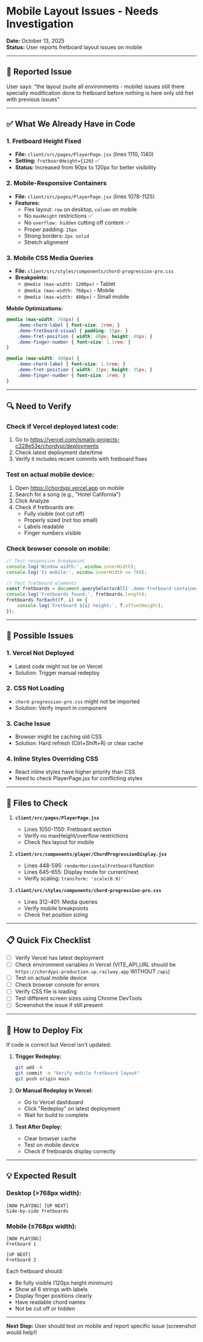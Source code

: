 # Mobile Layout Issues - Needs Investigation
**Date:** October 13, 2025  
**Status:** User reports fretboard layout issues on mobile

---

## 🐛 Reported Issue
User says: "the layout (suite all environments - mobile) issues still there specially modification done to fretboard before nothing is here only old fret with previous issues"

---

## ✅ What We Already Have in Code

### 1. **Fretboard Height Fixed**
- **File:** `client/src/pages/PlayerPage.jsx` (lines 1110, 1140)
- **Setting:** `fretboardHeight={120}` ✅
- **Status:** Increased from 90px to 120px for better visibility

### 2. **Mobile-Responsive Containers**
- **File:** `client/src/pages/PlayerPage.jsx` (lines 1078-1125)
- **Features:**
  - Flex layout: `row` on desktop, `column` on mobile
  - No `maxHeight` restrictions ✅
  - No `overflow: hidden` cutting off content ✅
  - Proper padding: `15px`
  - Strong borders: `2px solid`
  - Stretch alignment

### 3. **Mobile CSS Media Queries**
- **File:** `client/src/styles/components/chord-progression-pro.css`
- **Breakpoints:**
  - `@media (max-width: 1200px)` - Tablet
  - `@media (max-width: 768px)` - Mobile
  - `@media (max-width: 480px)` - Small mobile

**Mobile Optimizations:**
```css
@media (max-width: 768px) {
    .demo-chord-label { font-size: 2rem; }
    .demo-fretboard-visual { padding: 15px; }
    .demo-fret-position { width: 40px; height: 40px; }
    .demo-finger-number { font-size: 1.1rem; }
}

@media (max-width: 480px) {
    .demo-chord-label { font-size: 1.5rem; }
    .demo-fret-position { width: 35px; height: 35px; }
    .demo-finger-number { font-size: 1rem; }
}
```

---

## 🔍 Need to Verify

### Check if Vercel deployed latest code:
1. Go to https://vercel.com/ismails-projects-c328e53e/chordypi/deployments
2. Check latest deployment date/time
3. Verify it includes recent commits with fretboard fixes

### Test on actual mobile device:
1. Open https://chordypi.vercel.app on mobile
2. Search for a song (e.g., "Hotel California")
3. Click Analyze
4. Check if fretboards are:
   - Fully visible (not cut off)
   - Properly sized (not too small)
   - Labels readable
   - Finger numbers visible

### Check browser console on mobile:
```javascript
// Test responsive breakpoint
console.log('Window width:', window.innerWidth);
console.log('Is mobile:', window.innerWidth <= 768);

// Test fretboard elements
const fretboards = document.querySelectorAll('.demo-fretboard-container');
console.log('Fretboards found:', fretboards.length);
fretboards.forEach((f, i) => {
    console.log(`Fretboard ${i} height:`, f.offsetHeight);
});
```

---

## 🎯 Possible Issues

### 1. **Vercel Not Deployed**
- Latest code might not be on Vercel
- Solution: Trigger manual redeploy

### 2. **CSS Not Loading**
- `chord-progression-pro.css` might not be imported
- Solution: Verify import in component

### 3. **Cache Issue**
- Browser might be caching old CSS
- Solution: Hard refresh (Ctrl+Shift+R) or clear cache

### 4. **Inline Styles Overriding CSS**
- React inline styles have higher priority than CSS
- Need to check PlayerPage.jsx for conflicting styles

---

## 🔧 Files to Check

1. **`client/src/pages/PlayerPage.jsx`**
   - Lines 1050-1150: Fretboard section
   - Verify no maxHeight/overflow restrictions
   - Check flex layout for mobile

2. **`client/src/components/player/ChordProgressionDisplay.jsx`**
   - Lines 448-595: `renderHorizontalFretboard` function
   - Lines 645-655: Display mode for current/next
   - Verify scaling: `transform: 'scale(0.9)'`

3. **`client/src/styles/components/chord-progression-pro.css`**
   - Lines 312-401: Media queries
   - Verify mobile breakpoints
   - Check fret position sizing

---

## 📋 Quick Fix Checklist

- [ ] Verify Vercel has latest deployment
- [ ] Check environment variables in Vercel (VITE_API_URL should be `https://chordypi-production.up.railway.app` WITHOUT `/api`)
- [ ] Test on actual mobile device
- [ ] Check browser console for errors
- [ ] Verify CSS file is loading
- [ ] Test different screen sizes using Chrome DevTools
- [ ] Screenshot the issue if still present

---

## 🚀 How to Deploy Fix

If code is correct but Vercel isn't updated:

1. **Trigger Redeploy:**
   ```bash
   git add -A
   git commit -m "Verify mobile fretboard layout"
   git push origin main
   ```

2. **Or Manual Redeploy in Vercel:**
   - Go to Vercel dashboard
   - Click "Redeploy" on latest deployment
   - Wait for build to complete

3. **Test After Deploy:**
   - Clear browser cache
   - Test on mobile device
   - Check if fretboards display correctly

---

## 💡 Expected Result

### Desktop (>768px width):
```
[NOW PLAYING] [UP NEXT]
Side-by-side fretboards
```

### Mobile (≤768px width):
```
[NOW PLAYING]
Fretboard 1

[UP NEXT]
Fretboard 2
```

Each fretboard should:
- Be fully visible (120px height minimum)
- Show all 6 strings with labels
- Display finger positions clearly
- Have readable chord names
- Not be cut off or hidden

---

**Next Step:** User should test on mobile and report specific issue (screenshot would help!)
